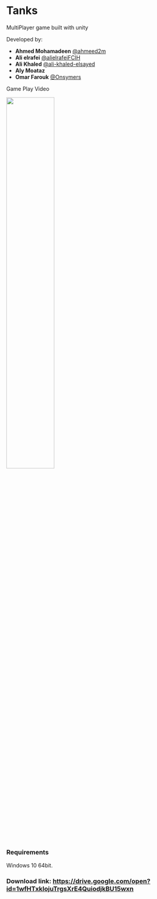 # Tanks
MultiPlayer game built with unity



Developed by:
- **Ahmed Mohamadeen** [@ahmeed2m](git.io/ahmed)
- **Ali elrafei** [@alielrafeiFCIH](github.com/alielrafeiFCIH)
- **Ali Khaled** [@ali-khaled-elsayed](github.com/ali-khaled-elsayed)
- **Aly Moataz**
- **Omar Farouk** [@Onsymers](github.com/Onsymers)

Game Play Video

[<img src="http://www.missing-lynx.com/gallery/britain/mbhoney-4.jpg" width="50%">](https://www.youtube.com/watch?v=WKIDeiQlQMs)

### Requirements
Windows 10 64bit.

### Download link: https://drive.google.com/open?id=1wfHTxkIojuTrgsXrE4QuiodjkBU15wxn

